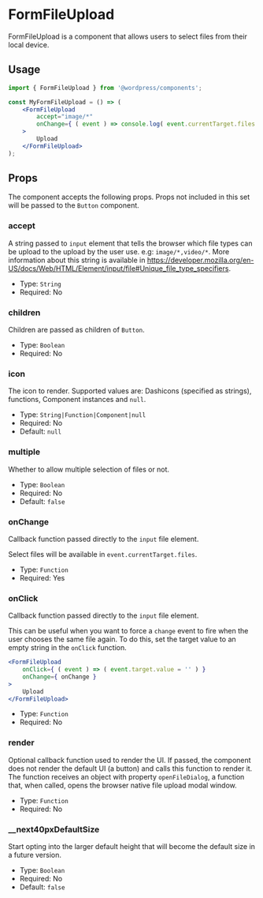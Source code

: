 # FormFileUpload

FormFileUpload is a component that allows users to select files from their local device.

## Usage

```jsx
import { FormFileUpload } from '@wordpress/components';

const MyFormFileUpload = () => (
	<FormFileUpload
		accept="image/*"
		onChange={ ( event ) => console.log( event.currentTarget.files ) }
	>
		Upload
	</FormFileUpload>
);
```

## Props

The component accepts the following props. Props not included in this set will be passed to the `Button` component.

### accept

A string passed to `input` element that tells the browser which file types can be upload to the upload by the user use. e.g: `image/*,video/*`.
More information about this string is available in https://developer.mozilla.org/en-US/docs/Web/HTML/Element/input/file#Unique_file_type_specifiers.

-   Type: `String`
-   Required: No

### children

Children are passed as children of `Button`.

-   Type: `Boolean`
-   Required: No

### icon

The icon to render. Supported values are: Dashicons (specified as strings), functions, Component instances and `null`.

-   Type: `String|Function|Component|null`
-   Required: No
-   Default: `null`

### multiple

Whether to allow multiple selection of files or not.

-   Type: `Boolean`
-   Required: No
-   Default: `false`

### onChange

Callback function passed directly to the `input` file element.

Select files will be available in `event.currentTarget.files`.

-   Type: `Function`
-   Required: Yes

### onClick

Callback function passed directly to the `input` file element.

This can be useful when you want to force a `change` event to fire when the user chooses the same file again. To do this, set the target value to an empty string in the `onClick` function.

```jsx
<FormFileUpload
	onClick={ ( event ) => ( event.target.value = '' ) }
	onChange={ onChange }
>
	Upload
</FormFileUpload>
```

-   Type: `Function`
-   Required: No

### render

Optional callback function used to render the UI. If passed, the component does not render the default UI (a button) and calls this function to render it. The function receives an object with property `openFileDialog`, a function that, when called, opens the browser native file upload modal window.

-   Type: `Function`
-   Required: No

### \_\_next40pxDefaultSize

Start opting into the larger default height that will become the default size in a future version.

-   Type: `Boolean`
-   Required: No
-   Default: `false`
